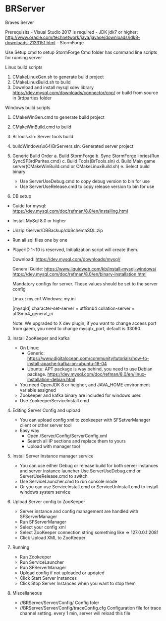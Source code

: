 # BRServer
Braves Server 

Prerequisits
	- Visual Studio 2017 is required
	- JDK jdk7 or higher: http://www.oracle.com/technetwork/java/javase/downloads/jdk8-downloads-2133151.html
	- StormForge


Use Setup.cmd to setup StormForge
Cmd folder has command line scripts for running server


Linux build scripts
1. CMakeLinuxGen.sh to generate build project
2. CMakeLinuxBuild.sh to build
3. Download and install mysql xdev library https://dev.mysql.com/downloads/connector/cpp/ or build from source in 3rdparties folder

Windows build scripts
1. CMakeWinGen.cmd to generate build project
2. CMakeWinBuild.cmd to build
3. BrTools.sln: Server tools build
3. buildWindows\x64\BrServers.sln: Generated server project



1. Generic Build Order
 a. Build StormForge
 b. Sync StormForge libries(Run SyncSF3rdParites.cmd)
 c. Build Tools(BrTools.sln)
 d. Build Main game server(CMakeWinBuild.cmd or CMakeLinuxBuild.sh)
 e. Select build binary
	 - Use ServerUseDebug.cmd to copy debug version to bin for use
	 - Use ServerUseRelease.cmd to copy release version to bin for use


2. DB setup
 - Guide for mysql: https://dev.mysql.com/doc/refman/8.0/en/installing.html
 - Install MySql 8.0 or higher
 - Unzip /Server/DBBackup/dbSchemaSQL.zip
 - Run all sql files one by one
 - PlayerID 1~10 is reserved, Initialization script will create them.
 
	Download: https://dev.mysql.com/downloads/mysql/ 
	 
	General Guide: https://www.liquidweb.com/kb/install-mysql-windows/
	https://dev.mysql.com/doc/refman/8.0/en/binary-installation.html
	 
	 
	Mandatory configs for server. These values should be set to the server config

	Linux : my.cnf
	Windows: my.ini

	[mysqld]
	character-set-server      = utf8mb4
	collation-server          = utf8mb4_general_ci

	Note: We upgraded to X dev plugin, if you want to change access port from gaem, you need to change mysqlx_port, default is 33060.

3. Install ZooKeeper and kafka
	- On Linux: 
		- Generic: https://www.digitalocean.com/community/tutorials/how-to-install-apache-kafka-on-ubuntu-18-04
		- Ubuntu: APT package is way behind, you need to use Debian package. https://dev.mysql.com/doc/refman/8.0/en/linux-installation-debian.html
	- You need OpenJDK 8 or heigher, and JAVA_HOME environment variable assigned
	- Zookeeper and kafka binary are included for windows user.
	- Use ZookeeperServiceInstall.cmd
	
4. Editing Server Config and upload
	- You can upload config xml to zookeeper with SFSetverManager client or other server tool
	- Easy way
		- Open /Server/Config/ServerConfig.xml
		- Search all IP sections and replace them to yours 
		- Upload with manager tool
	

5. Install Server Instance manager service
	- You can use either Debug or release build for both server instances and server instance launcher
	   Use ServerUseDebug.cmd or ServerUseRelease.cmd to switch
	- Use ServiceLauncher.cmd to run console mode
	- Or you can use ServiceInstall.cmd or ServiceUnInstall.cmd to install windows system service


6. Upload Server config to ZooKeeper
	- Server instance and config management are handled with SFServerManager
	- Run SFServerManager
	- Select your config xml
	- Select ZooKeeper connection string something like => 127.0.0.1:2081
	- Click Upload XML to ZooKeeper


7. Running
	- Run Zookeeper
	- Run ServiceLauncher
	- Run SFServerManager
	- Upload config if not uploaded or updated
	- Click Start Server Instances
	- Click Stop Server Instances when you want to stop them


8. Miscellaneous
	- //BRServer/Server/Config/ Config foler
	- //BRServer/Server/Config/traceConfig.cfg Configuration file for trace channel setting. every 1 min, server will reload this file
	

	
	
